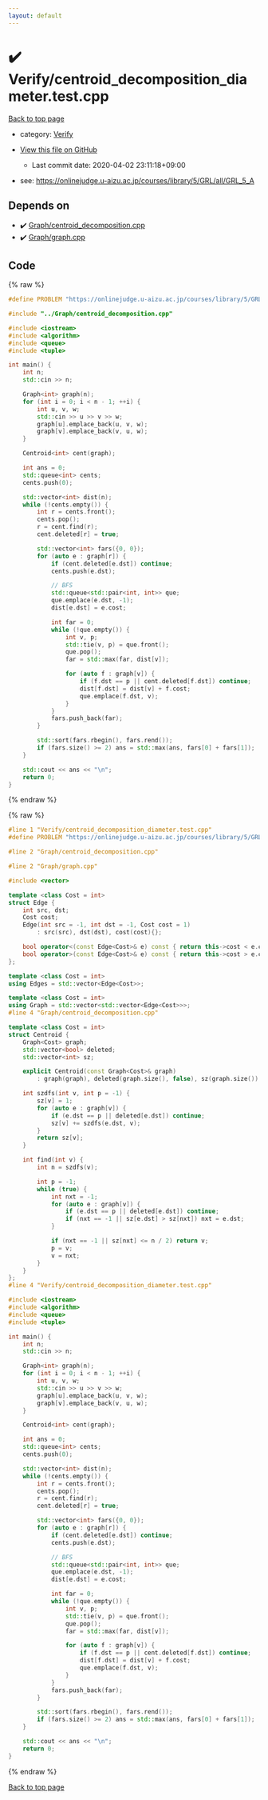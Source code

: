```yaml
---
layout: default
---
```


<!-- mathjax config similar to math.stackexchange -->
<script type="text/javascript" async
  src="https://cdnjs.cloudflare.com/ajax/libs/mathjax/2.7.5/MathJax.js?config=TeX-MML-AM_CHTML">
</script>
<script type="text/x-mathjax-config">
  MathJax.Hub.Config({
    TeX: { equationNumbers: { autoNumber: "AMS" }},
    tex2jax: {
      inlineMath: [ ['$','$'] ],
      processEscapes: true
    },
    "HTML-CSS": { matchFontHeight: false },
    displayAlign: "left",
    displayIndent: "2em"
  });
</script>

<script type="text/javascript" src="https://cdnjs.cloudflare.com/ajax/libs/jquery/3.4.1/jquery.min.js"></script>
<script src="https://cdn.jsdelivr.net/npm/jquery-balloon-js@1.1.2/jquery.balloon.min.js" integrity="sha256-ZEYs9VrgAeNuPvs15E39OsyOJaIkXEEt10fzxJ20+2I=" crossorigin="anonymous"></script>
<script type="text/javascript" src="../../assets/js/copy-button.js"></script>
<link rel="stylesheet" href="../../assets/css/copy-button.css" />


# :heavy_check_mark: Verify/centroid_decomposition_diameter.test.cpp

<a href="../../index.html">Back to top page</a>

* category: <a href="../../index.html#5a750f86ef41f22f852c43351e3ff383">Verify</a>
* <a href="{{ site.github.repository_url }}/blob/master/Verify/centroid_decomposition_diameter.test.cpp">View this file on GitHub</a>
    - Last commit date: 2020-04-02 23:11:18+09:00


* see: <a href="https://onlinejudge.u-aizu.ac.jp/courses/library/5/GRL/all/GRL_5_A">https://onlinejudge.u-aizu.ac.jp/courses/library/5/GRL/all/GRL_5_A</a>


## Depends on

* :heavy_check_mark: <a href="../../library/Graph/centroid_decomposition.cpp.html">Graph/centroid_decomposition.cpp</a>
* :heavy_check_mark: <a href="../../library/Graph/graph.cpp.html">Graph/graph.cpp</a>


## Code

<a id="unbundled"></a>
{% raw %}
```cpp
#define PROBLEM "https://onlinejudge.u-aizu.ac.jp/courses/library/5/GRL/all/GRL_5_A"

#include "../Graph/centroid_decomposition.cpp"

#include <iostream>
#include <algorithm>
#include <queue>
#include <tuple>

int main() {
    int n;
    std::cin >> n;

    Graph<int> graph(n);
    for (int i = 0; i < n - 1; ++i) {
        int u, v, w;
        std::cin >> u >> v >> w;
        graph[u].emplace_back(u, v, w);
        graph[v].emplace_back(v, u, w);
    }

    Centroid<int> cent(graph);

    int ans = 0;
    std::queue<int> cents;
    cents.push(0);

    std::vector<int> dist(n);
    while (!cents.empty()) {
        int r = cents.front();
        cents.pop();
        r = cent.find(r);
        cent.deleted[r] = true;

        std::vector<int> fars({0, 0});
        for (auto e : graph[r]) {
            if (cent.deleted[e.dst]) continue;
            cents.push(e.dst);

            // BFS
            std::queue<std::pair<int, int>> que;
            que.emplace(e.dst, -1);
            dist[e.dst] = e.cost;

            int far = 0;
            while (!que.empty()) {
                int v, p;
                std::tie(v, p) = que.front();
                que.pop();
                far = std::max(far, dist[v]);

                for (auto f : graph[v]) {
                    if (f.dst == p || cent.deleted[f.dst]) continue;
                    dist[f.dst] = dist[v] + f.cost;
                    que.emplace(f.dst, v);
                }
            }
            fars.push_back(far);
        }

        std::sort(fars.rbegin(), fars.rend());
        if (fars.size() >= 2) ans = std::max(ans, fars[0] + fars[1]);
    }

    std::cout << ans << "\n";
    return 0;
}

```
{% endraw %}

<a id="bundled"></a>
{% raw %}
```cpp
#line 1 "Verify/centroid_decomposition_diameter.test.cpp"
#define PROBLEM "https://onlinejudge.u-aizu.ac.jp/courses/library/5/GRL/all/GRL_5_A"

#line 2 "Graph/centroid_decomposition.cpp"

#line 2 "Graph/graph.cpp"

#include <vector>

template <class Cost = int>
struct Edge {
    int src, dst;
    Cost cost;
    Edge(int src = -1, int dst = -1, Cost cost = 1)
        : src(src), dst(dst), cost(cost){};

    bool operator<(const Edge<Cost>& e) const { return this->cost < e.cost; }
    bool operator>(const Edge<Cost>& e) const { return this->cost > e.cost; }
};

template <class Cost = int>
using Edges = std::vector<Edge<Cost>>;

template <class Cost = int>
using Graph = std::vector<std::vector<Edge<Cost>>>;
#line 4 "Graph/centroid_decomposition.cpp"

template <class Cost = int>
struct Centroid {
    Graph<Cost> graph;
    std::vector<bool> deleted;
    std::vector<int> sz;

    explicit Centroid(const Graph<Cost>& graph)
        : graph(graph), deleted(graph.size(), false), sz(graph.size()) {}

    int szdfs(int v, int p = -1) {
        sz[v] = 1;
        for (auto e : graph[v]) {
            if (e.dst == p || deleted[e.dst]) continue;
            sz[v] += szdfs(e.dst, v);
        }
        return sz[v];
    }

    int find(int v) {
        int n = szdfs(v);

        int p = -1;
        while (true) {
            int nxt = -1;
            for (auto e : graph[v]) {
                if (e.dst == p || deleted[e.dst]) continue;
                if (nxt == -1 || sz[e.dst] > sz[nxt]) nxt = e.dst;
            }

            if (nxt == -1 || sz[nxt] <= n / 2) return v;
            p = v;
            v = nxt;
        }
    }
};
#line 4 "Verify/centroid_decomposition_diameter.test.cpp"

#include <iostream>
#include <algorithm>
#include <queue>
#include <tuple>

int main() {
    int n;
    std::cin >> n;

    Graph<int> graph(n);
    for (int i = 0; i < n - 1; ++i) {
        int u, v, w;
        std::cin >> u >> v >> w;
        graph[u].emplace_back(u, v, w);
        graph[v].emplace_back(v, u, w);
    }

    Centroid<int> cent(graph);

    int ans = 0;
    std::queue<int> cents;
    cents.push(0);

    std::vector<int> dist(n);
    while (!cents.empty()) {
        int r = cents.front();
        cents.pop();
        r = cent.find(r);
        cent.deleted[r] = true;

        std::vector<int> fars({0, 0});
        for (auto e : graph[r]) {
            if (cent.deleted[e.dst]) continue;
            cents.push(e.dst);

            // BFS
            std::queue<std::pair<int, int>> que;
            que.emplace(e.dst, -1);
            dist[e.dst] = e.cost;

            int far = 0;
            while (!que.empty()) {
                int v, p;
                std::tie(v, p) = que.front();
                que.pop();
                far = std::max(far, dist[v]);

                for (auto f : graph[v]) {
                    if (f.dst == p || cent.deleted[f.dst]) continue;
                    dist[f.dst] = dist[v] + f.cost;
                    que.emplace(f.dst, v);
                }
            }
            fars.push_back(far);
        }

        std::sort(fars.rbegin(), fars.rend());
        if (fars.size() >= 2) ans = std::max(ans, fars[0] + fars[1]);
    }

    std::cout << ans << "\n";
    return 0;
}

```
{% endraw %}

<a href="../../index.html">Back to top page</a>

